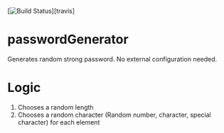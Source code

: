 [![Build Status][travis-icon]][travis]

# passwordGenerator

Generates random strong password. No external configuration needed.

# Logic

1. Chooses a random length
2. Chooses a random character (Random number, character, special character) for each element

[travis-icon]: https://travis-ci.com/ShivrajRath/passwordGenerator.svg?branch=main
